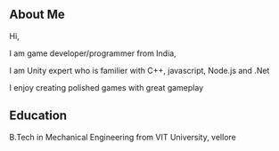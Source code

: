 ## About Me

Hi,

I am game developer/programmer from India,

I am Unity expert who is familier with C++, javascript, Node.js and .Net

I enjoy creating polished games with great gameplay

## Education

B.Tech in Mechanical Engineering from VIT University, vellore
